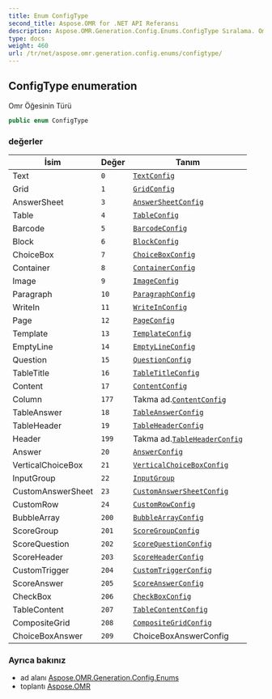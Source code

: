```yaml
---
title: Enum ConfigType
second_title: Aspose.OMR for .NET API Referansı
description: Aspose.OMR.Generation.Config.Enums.ConfigType Sıralama. Omr Öğesinin Türü
type: docs
weight: 460
url: /tr/net/aspose.omr.generation.config.enums/configtype/
---
```

## ConfigType enumeration

Omr Öğesinin Türü

```csharp
public enum ConfigType
```

### değerler

| İsim | Değer | Tanım |
| --- | --- | --- |
| Text | `0` | [`TextConfig`](../../aspose.omr.generation.config.elements/textconfig/) |
| Grid | `1` | [`GridConfig`](../../aspose.omr.generation.config.elements/gridconfig/) |
| AnswerSheet | `3` | [`AnswerSheetConfig`](../../aspose.omr.generation.config.elements/answersheetconfig/) |
| Table | `4` | [`TableConfig`](../../aspose.omr.generation.config.elements.table/tableconfig/) |
| Barcode | `5` | [`BarcodeConfig`](../../aspose.omr.generation.config.elements/barcodeconfig/) |
| Block | `6` | [`BlockConfig`](../../aspose.omr.generation.config.elements.parents/blockconfig/) |
| ChoiceBox | `7` | [`ChoiceBoxConfig`](../../aspose.omr.generation.config.elements/choiceboxconfig/) |
| Container | `8` | [`ContainerConfig`](../../aspose.omr.generation.config.elements.parents/containerconfig/) |
| Image | `9` | [`ImageConfig`](../../aspose.omr.generation.config.elements/imageconfig/) |
| Paragraph | `10` | [`ParagraphConfig`](../../aspose.omr.generation.config.elements.parents/paragraphconfig/) |
| WriteIn | `11` | [`WriteInConfig`](../../aspose.omr.generation.config.elements/writeinconfig/) |
| Page | `12` | [`PageConfig`](../../aspose.omr.generation.config.elements.parents/pageconfig/) |
| Template | `13` | [`TemplateConfig`](../../aspose.omr.generation.config/templateconfig/) |
| EmptyLine | `14` | [`EmptyLineConfig`](../../aspose.omr.generation.config.elements/emptylineconfig/) |
| Question | `15` | [`QuestionConfig`](../../aspose.omr.generation.config.elements.table/questionconfig/) |
| TableTitle | `16` | [`TableTitleConfig`](../../aspose.omr.generation.config.elements.table/tabletitleconfig/) |
| Content | `17` | [`ContentConfig`](../../aspose.omr.generation.config.elements/contentconfig/) |
| Column | `177` | Takma ad.[`ContentConfig`](../../aspose.omr.generation.config.elements/contentconfig/) |
| TableAnswer | `18` | [`TableAnswerConfig`](../../aspose.omr.generation.config.elements.table/tableanswerconfig/) |
| TableHeader | `19` | [`TableHeaderConfig`](../../aspose.omr.generation.config.elements.table/tableheaderconfig/) |
| Header | `199` | Takma ad.[`TableHeaderConfig`](../../aspose.omr.generation.config.elements.table/tableheaderconfig/) |
| Answer | `20` | [`AnswerConfig`](../../aspose.omr.generation.config.elements.parents/answerconfig/) |
| VerticalChoiceBox | `21` | [`VerticalChoiceBoxConfig`](../../aspose.omr.generation.config.elements.parents/verticalchoiceboxconfig/) |
| InputGroup | `22` | [`InputGroup`](../../aspose.omr.generation.config.elements/inputgroup/) |
| CustomAnswerSheet | `23` | [`CustomAnswerSheetConfig`](../../aspose.omr.generation.config.elements.customanswersheet/customanswersheetconfig/) |
| CustomRow | `24` | [`CustomRowConfig`](../../aspose.omr.generation.config.elements.customanswersheet/customrowconfig/) |
| BubbleArray | `200` | [`BubbleArrayConfig`](../../aspose.omr.generation.config.elements.customanswersheet/bubblearrayconfig/) |
| ScoreGroup | `201` | [`ScoreGroupConfig`](../../aspose.omr.generation.config.elements.scoregroup/scoregroupconfig/) |
| ScoreQuestion | `202` | [`ScoreQuestionConfig`](../../aspose.omr.generation.config.elements.scoregroup/scorequestionconfig/) |
| ScoreHeader | `203` | [`ScoreHeaderConfig`](../../aspose.omr.generation.config.elements.scoregroup/scoreheaderconfig/) |
| CustomTrigger | `204` | [`CustomTriggerConfig`](../../aspose.omr.generation.config.elements/customtriggerconfig/) |
| ScoreAnswer | `205` | [`ScoreAnswerConfig`](../../aspose.omr.generation.config.elements.scoregroup/scoreanswerconfig/) |
| CheckBox | `206` | [`CheckBoxConfig`](../../aspose.omr.generation.config.elements.parents/checkboxconfig/) |
| TableContent | `207` | [`TableContentConfig`](../../aspose.omr.generation.config.elements.scoregroup/tablecontentconfig/) |
| CompositeGrid | `208` | [`CompositeGridConfig`](../../aspose.omr.generation.config.elements/compositegridconfig/) |
| ChoiceBoxAnswer | `209` | ChoiceBoxAnswerConfig |

### Ayrıca bakınız

* ad alanı [Aspose.OMR.Generation.Config.Enums](../../aspose.omr.generation.config.enums/)
* toplantı [Aspose.OMR](../../)


